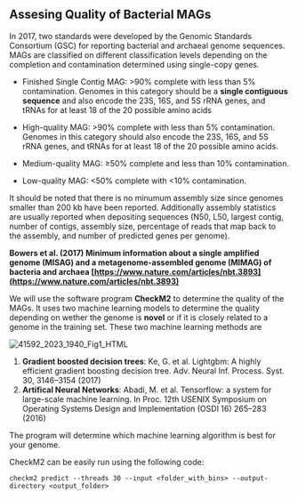 ## Assesing Quality of Bacterial MAGs

In 2017, two standards were developed by the Genomic Standards Consortium (GSC) for reporting bacterial and archaeal genome sequences. MAGs are classified on different classification levels depending on the completion and contamination determined using single-copy genes.

* Finished Single Contig MAG: >90% complete with less than 5% contamination. Genomes in this category should be a **single contiguous sequence** and also encode the 23S, 16S, and 5S rRNA genes, and tRNAs for at least 18 of the 20 possible amino acids

* High-quality MAG: >90% complete with less than 5% contamination. Genomes in this category should also encode the 23S, 16S, and 5S rRNA genes, and tRNAs for at least 18 of the 20 possible amino acids.

* Medium-quality MAG: ≥50% complete and less than 10% contamination.

* Low-quality MAG: <50% complete with <10% contamination.

It should be noted that there is no minumum assembly size since genomes smaller than 200 kb have been reported. Additionally assembly statistics are usually reported when depositing sequences (N50, L50, largest contig, number of contigs, assembly size, percentage of reads that map back to the assembly, and number of predicted genes per genome).

**Bowers et al. (2017) Minimum information about a single amplified genome (MISAG) and a metagenome-assembled genome (MIMAG) of bacteria and archaea [https://www.nature.com/articles/nbt.3893](https://www.nature.com/articles/nbt.3893)**

We will use the software program **CheckM2** to determine the quality of the MAGs. It uses two machine learning models to determine the quality depending on wether the genome is **novel** or if it is closely related to a genome in the training set. These two machine learning methods are 

![41592_2023_1940_Fig1_HTML](https://github.com/user-attachments/assets/ab024524-5f37-40a0-b906-8e2a6f3ad8a2)


1. **Gradient boosted decision trees**: Ke, G. et al. Lightgbm: A highly efficient gradient boosting decision tree. Adv. Neural Inf. Process. Syst. 30, 3146–3154 (2017)
2. **Artifical Neural Networks**: Abadi, M. et al. Tensorflow: a system for large-scale machine learning. In Proc. 12th USENIX Symposium on Operating Systems Design and Implementation (OSDI 16) 265–283 (2016)

The program will determine which machine learning algorithm is best for your genome. 

CheckM2 can be easily run using the following code:

```
checkm2 predict --threads 30 --input <folder_with_bins> --output-directory <output_folder>
```







